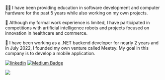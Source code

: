 🧑‍💻 I have been providing education in software development and computer hardware for the past 5 years while also working on my own projects. 

👀 Although my formal work experience is limited, I have participated in competitions with artificial intelligence robots and projects focused on innovation in healthcare and commerce. 

📲 I have been working as a .NET backend developer for nearly 2 years and in July 2022, I founded my own venture called Meetsy. My goal in this company is to develop a mobile application.

[![linkedin](https://img.shields.io/badge/Linkedin-000000?style=for-the-badge&logo=Linkedin&logoColor=white)](https://www.linkedin.com/in/cumali-onur-g%C3%B6k%C3%A7e-791b5b21b) [![Medium Badge](https://img.shields.io/badge/-Medium-757575?style=flat-quare&labelColor=757575&logo=Medium&logoColor=white&link=link)](https://medium.com/@onurgokce)                                                                                                                    



<img src="https://i.pinimg.com/originals/db/92/8b/db928b3c376bc306b3f414cae4b216ab.gif" width="auto" height = "auto">
